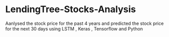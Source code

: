   # LendingTree-Stocks-Analysis

Aanlysed the stock price for the past 4 years and predicted the stock price for the next 30 days using LSTM , Keras , Tensorflow and Python
